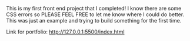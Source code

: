 This is my first front end project that I completed! I know there are some CSS errors so PLEASE FEEL FREE to let me know where I could do better. 
This was just an example and trying to build something for the first time. 

Link for portfolio: http://127.0.0.1:5500/index.html
